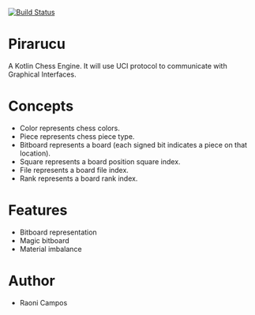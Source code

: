 [![Build Status](https://travis-ci.org/ratosh/pirarucu.svg?branch=master)](https://travis-ci.org/ratosh/pirarucu)

Pirarucu
========

A Kotlin Chess Engine. It will use UCI protocol to communicate with Graphical Interfaces.

Concepts
========

- Color represents chess colors.
- Piece represents chess piece type.
- Bitboard represents a board (each signed bit indicates a piece on that location).
- Square represents a board position square index.
- File represents a board file index.
- Rank represents a board rank index.

Features
========

- Bitboard representation
- Magic bitboard
- Material imbalance

Author
======

- Raoni Campos
